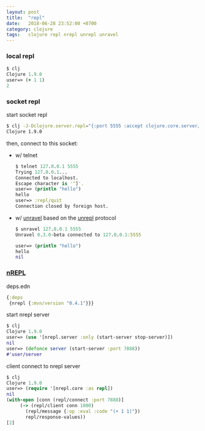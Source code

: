 ```yaml
---
layout: post
title:  "repl"
date:   2018-06-28 23:52:00 +0700
category: clojure
tags:   clojure repl nrepl unrepl unravel
---
```


### local repl
```clj
$ clj
Clojure 1.9.0
user=> (+ 1 1)
2
```

### socket repl
start socket repl
```sh
$ clj -J-Dclojure.server.repl="{:port 5555 :accept clojure.core.server/repl}"
Clojure 1.9.0
```

then, connect to this socket:
- w/ telnet
  ```clj
  $ telnet 127.0.0.1 5555
  Trying 127.0.0.1...
  Connected to localhost.
  Escape character is '^]'.
  user=> (println "hello")
  hello
  user=> :repl/quit
  Connection closed by foreign host.
  ```
- w/ [unravel](https://github.com/Unrepl/unravel)
based on the [unrepl](https://github.com/Unrepl/unrepl) protocol
  ```clj
  $ unravel 127.0.0.1 5555
  Unravel 0.3.0-beta connected to 127.0.0.1:5555

  user=> (println "hello")
  hello
  nil
  ```

### [nREPL](https://github.com/nrepl/nREPL)

deps.edn
```clj
{:deps
 {nrepl {:mvn/version "0.4.1"}}}
```

start nrepl server
```clj
$ clj
Clojure 1.9.0
user=> (use '[nrepl.server :only (start-server stop-server)])
nil
user=> (defonce server (start-server :port 7888))
#'user/server
```

client connect to nrepl server
```clj
$ clj
Clojure 1.9.0
user=> (require '[nrepl.core :as repl])
nil
(with-open [conn (repl/connect :port 7888)]
     (-> (repl/client conn 1000)
       (repl/message {:op :eval :code "(+ 1 1)"})
       repl/response-values))
[2]
```
